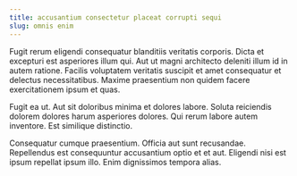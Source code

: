 ```yaml
---
title: accusantium consectetur placeat corrupti sequi
slug: omnis enim
---
```


Fugit rerum eligendi consequatur blanditiis veritatis corporis. Dicta et excepturi est asperiores illum qui. Aut ut magni architecto deleniti illum id in autem ratione. Facilis voluptatem veritatis suscipit et amet consequatur et delectus necessitatibus. Maxime praesentium non quidem facere exercitationem ipsum et quas.

Fugit ea ut. Aut sit doloribus minima et dolores labore. Soluta reiciendis dolorem dolores harum asperiores dolores. Qui rerum labore autem inventore. Est similique distinctio.

Consequatur cumque praesentium. Officia aut sunt recusandae. Repellendus est consequuntur accusantium optio et et aut. Eligendi nisi est ipsum repellat ipsum illo. Enim dignissimos tempora alias.

